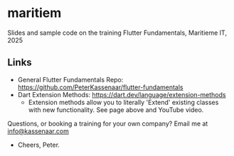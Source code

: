 # maritiem

Slides and sample code on the training Flutter Fundamentals, Maritieme IT, 2025

## Links

- General Flutter Fundamentals Repo: https://github.com/PeterKassenaar/flutter-fundamentals
- Dart Extension Methods: https://dart.dev/language/extension-methods
    - Extension methods allow you to literally 'Extend' existing classes with new functionality. See page above and
      YouTube video.

Questions, or booking a training for your own company? Email me at info@kassenaar.com

- Cheers, Peter.
